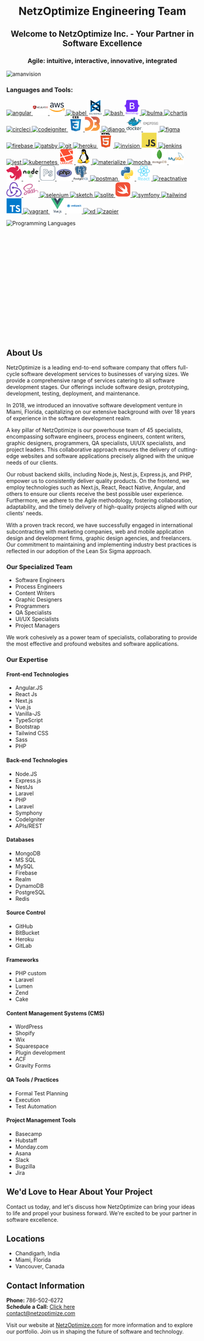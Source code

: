 <h1 align="center">NetzOptimize Engineering Team</h1>
<h2 align="center">Welcome to NetzOptimize Inc. - Your Partner in Software Excellence</h2>
<h3 align="center">Agile: intuitive, interactive, innovative, integrated</h3>

<p align="left"> <img src="https://komarev.com/ghpvc/?username=amanvision&label=Profile%20views&color=0e75b6&style=flat" alt="amanvision" /> </p>



<h3 align="left">Languages and Tools:</h3>
<p align="left"> <a href="https://angular.io" target="_blank" rel="noreferrer"> <img src="https://angular.io/assets/images/logos/angular/angular.svg" alt="angular" width="40" height="40"/> </a> <a href="https://angular.io" target="_blank" rel="noreferrer"> <img src="https://raw.githubusercontent.com/devicons/devicon/master/icons/angularjs/angularjs-original-wordmark.svg" alt="angularjs" width="40" height="40"/> </a> <a href="https://aws.amazon.com" target="_blank" rel="noreferrer"> <img src="https://raw.githubusercontent.com/devicons/devicon/master/icons/amazonwebservices/amazonwebservices-original-wordmark.svg" alt="aws" width="40" height="40"/> </a> <a href="https://babeljs.io/" target="_blank" rel="noreferrer"> <img src="https://www.vectorlogo.zone/logos/babeljs/babeljs-icon.svg" alt="babel" width="40" height="40"/> </a> <a href="https://backbonejs.org" target="_blank" rel="noreferrer"> <img src="https://raw.githubusercontent.com/devicons/devicon/master/icons/backbonejs/backbonejs-original-wordmark.svg" alt="backbonejs" width="40" height="40"/> </a> <a href="https://www.gnu.org/software/bash/" target="_blank" rel="noreferrer"> <img src="https://www.vectorlogo.zone/logos/gnu_bash/gnu_bash-icon.svg" alt="bash" width="40" height="40"/> </a> <a href="https://getbootstrap.com" target="_blank" rel="noreferrer"> <img src="https://raw.githubusercontent.com/devicons/devicon/master/icons/bootstrap/bootstrap-plain-wordmark.svg" alt="bootstrap" width="40" height="40"/> </a> <a href="https://bulma.io/" target="_blank" rel="noreferrer"> <img src="https://raw.githubusercontent.com/gilbarbara/logos/804dc257b59e144eaca5bc6ffd16949752c6f789/logos/bulma.svg" alt="bulma" width="40" height="40"/> </a> <a href="https://www.chartjs.org" target="_blank" rel="noreferrer"> <img src="https://www.chartjs.org/media/logo-title.svg" alt="chartjs" width="40" height="40"/> </a> <a href="https://circleci.com" target="_blank" rel="noreferrer"> <img src="https://www.vectorlogo.zone/logos/circleci/circleci-icon.svg" alt="circleci" width="40" height="40"/> </a> <a href="https://codeigniter.com" target="_blank" rel="noreferrer"> <img src="https://cdn.worldvectorlogo.com/logos/codeigniter.svg" alt="codeigniter" width="40" height="40"/> </a> <a href="https://www.w3schools.com/css/" target="_blank" rel="noreferrer"> <img src="https://raw.githubusercontent.com/devicons/devicon/master/icons/css3/css3-original-wordmark.svg" alt="css3" width="40" height="40"/> </a> <a href="https://d3js.org/" target="_blank" rel="noreferrer"> <img src="https://raw.githubusercontent.com/devicons/devicon/master/icons/d3js/d3js-original.svg" alt="d3js" width="40" height="40"/> </a> <a href="https://www.djangoproject.com/" target="_blank" rel="noreferrer"> <img src="https://cdn.worldvectorlogo.com/logos/django.svg" alt="django" width="40" height="40"/> </a> <a href="https://www.docker.com/" target="_blank" rel="noreferrer"> <img src="https://raw.githubusercontent.com/devicons/devicon/master/icons/docker/docker-original-wordmark.svg" alt="docker" width="40" height="40"/> </a> <a href="https://expressjs.com" target="_blank" rel="noreferrer"> <img src="https://raw.githubusercontent.com/devicons/devicon/master/icons/express/express-original-wordmark.svg" alt="express" width="40" height="40"/> </a> <a href="https://www.figma.com/" target="_blank" rel="noreferrer"> <img src="https://www.vectorlogo.zone/logos/figma/figma-icon.svg" alt="figma" width="40" height="40"/> </a> <a href="https://firebase.google.com/" target="_blank" rel="noreferrer"> <img src="https://www.vectorlogo.zone/logos/firebase/firebase-icon.svg" alt="firebase" width="40" height="40"/> </a> <a href="https://www.gatsbyjs.com/" target="_blank" rel="noreferrer"> <img src="https://www.vectorlogo.zone/logos/gatsbyjs/gatsbyjs-icon.svg" alt="gatsby" width="40" height="40"/> </a> <a href="https://git-scm.com/" target="_blank" rel="noreferrer"> <img src="https://www.vectorlogo.zone/logos/git-scm/git-scm-icon.svg" alt="git" width="40" height="40"/> </a> <a href="https://heroku.com" target="_blank" rel="noreferrer"> <img src="https://www.vectorlogo.zone/logos/heroku/heroku-icon.svg" alt="heroku" width="40" height="40"/> </a> <a href="https://www.w3.org/html/" target="_blank" rel="noreferrer"> <img src="https://raw.githubusercontent.com/devicons/devicon/master/icons/html5/html5-original-wordmark.svg" alt="html5" width="40" height="40"/> </a> <a href="https://www.invisionapp.com/" target="_blank" rel="noreferrer"> <img src="https://www.vectorlogo.zone/logos/invisionapp/invisionapp-icon.svg" alt="invision" width="40" height="40"/> </a> <a href="https://developer.mozilla.org/en-US/docs/Web/JavaScript" target="_blank" rel="noreferrer"> <img src="https://raw.githubusercontent.com/devicons/devicon/master/icons/javascript/javascript-original.svg" alt="javascript" width="40" height="40"/> </a> <a href="https://www.jenkins.io" target="_blank" rel="noreferrer"> <img src="https://www.vectorlogo.zone/logos/jenkins/jenkins-icon.svg" alt="jenkins" width="40" height="40"/> </a> <a href="https://jestjs.io" target="_blank" rel="noreferrer"> <img src="https://www.vectorlogo.zone/logos/jestjsio/jestjsio-icon.svg" alt="jest" width="40" height="40"/> </a> <a href="https://kubernetes.io" target="_blank" rel="noreferrer"> <img src="https://www.vectorlogo.zone/logos/kubernetes/kubernetes-icon.svg" alt="kubernetes" width="40" height="40"/> </a> <a href="https://laravel.com/" target="_blank" rel="noreferrer"> <img src="https://raw.githubusercontent.com/devicons/devicon/master/icons/laravel/laravel-plain-wordmark.svg" alt="laravel" width="40" height="40"/> </a> <a href="https://www.linux.org/" target="_blank" rel="noreferrer"> <img src="https://raw.githubusercontent.com/devicons/devicon/master/icons/linux/linux-original.svg" alt="linux" width="40" height="40"/> </a> <a href="https://materializecss.com/" target="_blank" rel="noreferrer"> <img src="https://raw.githubusercontent.com/prplx/svg-logos/5585531d45d294869c4eaab4d7cf2e9c167710a9/svg/materialize.svg" alt="materialize" width="40" height="40"/> </a> <a href="https://mochajs.org" target="_blank" rel="noreferrer"> <img src="https://www.vectorlogo.zone/logos/mochajs/mochajs-icon.svg" alt="mocha" width="40" height="40"/> </a> <a href="https://www.mongodb.com/" target="_blank" rel="noreferrer"> <img src="https://raw.githubusercontent.com/devicons/devicon/master/icons/mongodb/mongodb-original-wordmark.svg" alt="mongodb" width="40" height="40"/> </a> <a href="https://www.mysql.com/" target="_blank" rel="noreferrer"> <img src="https://raw.githubusercontent.com/devicons/devicon/master/icons/mysql/mysql-original-wordmark.svg" alt="mysql" width="40" height="40"/> </a> <a href="https://nestjs.com/" target="_blank" rel="noreferrer"> <img src="https://raw.githubusercontent.com/devicons/devicon/master/icons/nestjs/nestjs-plain.svg" alt="nestjs" width="40" height="40"/> </a> <a href="https://nodejs.org" target="_blank" rel="noreferrer"> <img src="https://raw.githubusercontent.com/devicons/devicon/master/icons/nodejs/nodejs-original-wordmark.svg" alt="nodejs" width="40" height="40"/> </a> <a href="https://www.photoshop.com/en" target="_blank" rel="noreferrer"> <img src="https://raw.githubusercontent.com/devicons/devicon/master/icons/photoshop/photoshop-line.svg" alt="photoshop" width="40" height="40"/> </a> <a href="https://www.php.net" target="_blank" rel="noreferrer"> <img src="https://raw.githubusercontent.com/devicons/devicon/master/icons/php/php-original.svg" alt="php" width="40" height="40"/> </a> <a href="https://www.postgresql.org" target="_blank" rel="noreferrer"> <img src="https://raw.githubusercontent.com/devicons/devicon/master/icons/postgresql/postgresql-original-wordmark.svg" alt="postgresql" width="40" height="40"/> </a> <a href="https://postman.com" target="_blank" rel="noreferrer"> <img src="https://www.vectorlogo.zone/logos/getpostman/getpostman-icon.svg" alt="postman" width="40" height="40"/> </a> <a href="https://www.python.org" target="_blank" rel="noreferrer"> <img src="https://raw.githubusercontent.com/devicons/devicon/master/icons/python/python-original.svg" alt="python" width="40" height="40"/> </a> <a href="https://reactjs.org/" target="_blank" rel="noreferrer"> <img src="https://raw.githubusercontent.com/devicons/devicon/master/icons/react/react-original-wordmark.svg" alt="react" width="40" height="40"/> </a> <a href="https://reactnative.dev/" target="_blank" rel="noreferrer"> <img src="https://reactnative.dev/img/header_logo.svg" alt="reactnative" width="40" height="40"/> </a> <a href="https://redux.js.org" target="_blank" rel="noreferrer"> <img src="https://raw.githubusercontent.com/devicons/devicon/master/icons/redux/redux-original.svg" alt="redux" width="40" height="40"/> </a> <a href="https://sass-lang.com" target="_blank" rel="noreferrer"> <img src="https://raw.githubusercontent.com/devicons/devicon/master/icons/sass/sass-original.svg" alt="sass" width="40" height="40"/> </a> <a href="https://www.selenium.dev" target="_blank" rel="noreferrer"> <img src="https://raw.githubusercontent.com/detain/svg-logos/780f25886640cef088af994181646db2f6b1a3f8/svg/selenium-logo.svg" alt="selenium" width="40" height="40"/> </a> <a href="https://www.sketch.com/" target="_blank" rel="noreferrer"> <img src="https://www.vectorlogo.zone/logos/sketchapp/sketchapp-icon.svg" alt="sketch" width="40" height="40"/> </a> <a href="https://www.sqlite.org/" target="_blank" rel="noreferrer"> <img src="https://www.vectorlogo.zone/logos/sqlite/sqlite-icon.svg" alt="sqlite" width="40" height="40"/> </a> <a href="https://developer.apple.com/swift/" target="_blank" rel="noreferrer"> <img src="https://raw.githubusercontent.com/devicons/devicon/master/icons/swift/swift-original.svg" alt="swift" width="40" height="40"/> </a> <a href="https://symfony.com" target="_blank" rel="noreferrer"> <img src="https://symfony.com/logos/symfony_black_03.svg" alt="symfony" width="40" height="40"/> </a> <a href="https://tailwindcss.com/" target="_blank" rel="noreferrer"> <img src="https://www.vectorlogo.zone/logos/tailwindcss/tailwindcss-icon.svg" alt="tailwind" width="40" height="40"/> </a> <a href="https://www.typescriptlang.org/" target="_blank" rel="noreferrer"> <img src="https://raw.githubusercontent.com/devicons/devicon/master/icons/typescript/typescript-original.svg" alt="typescript" width="40" height="40"/> </a> <a href="https://www.vagrantup.com/" target="_blank" rel="noreferrer"> <img src="https://www.vectorlogo.zone/logos/vagrantup/vagrantup-icon.svg" alt="vagrant" width="40" height="40"/> </a> <a href="https://vuejs.org/" target="_blank" rel="noreferrer"> <img src="https://raw.githubusercontent.com/devicons/devicon/master/icons/vuejs/vuejs-original-wordmark.svg" alt="vuejs" width="40" height="40"/> </a> <a href="https://webpack.js.org" target="_blank" rel="noreferrer"> <img src="https://raw.githubusercontent.com/devicons/devicon/d00d0969292a6569d45b06d3f350f463a0107b0d/icons/webpack/webpack-original-wordmark.svg" alt="webpack" width="40" height="40"/> </a> <a href="https://www.adobe.com/products/xd.html" target="_blank" rel="noreferrer"> <img src="https://cdn.worldvectorlogo.com/logos/adobe-xd.svg" alt="xd" width="40" height="40"/> </a> <a href="https://zapier.com" target="_blank" rel="noreferrer"> <img src="https://www.vectorlogo.zone/logos/zapier/zapier-icon.svg" alt="zapier" width="40" height="40"/> </a> </p>

<p><img align="left" src="https://netzoptimize.us/scripts/github_lang_profile.png" alt="Programming Languages" /></p><br><br />
<br><br />
<br><br />
<br><br />
<br><br />
<br><br />
<br><br />
<br><br />
<br><br />
 <h2 align="left">About Us</h2>
<p>NetzOptimize is a leading end-to-end software company that offers full-cycle software development services to businesses of varying sizes. We provide a comprehensive range of services catering to all software development stages. Our offerings include software design, prototyping, development, testing, deployment, and maintenance.</p>
<p>In 2018, we introduced an innovative software development venture in Miami, Florida, capitalizing on our extensive background with over 18 years of experience in the software development realm.</p>

<p>A key pillar of NetzOptimize is our powerhouse team of 45 specialists, encompassing software engineers, process engineers, content writers, graphic designers, programmers, QA specialists, UI/UX specialists, and project leaders. This collaborative approach ensures the delivery of cutting-edge websites and software applications precisely aligned with the unique needs of our clients.</p>

<p>Our robust backend skills, including Node.js, Nest.js, Express.js, and PHP, empower us to consistently deliver quality products. On the frontend, we employ technologies such as Next.js, React, React Native, Angular, and others to ensure our clients receive the best possible user experience. Furthermore, we adhere to the Agile methodology, fostering collaboration, adaptability, and the timely delivery of high-quality projects aligned with our clients' needs.</p>

<p>With a proven track record, we have successfully engaged in international subcontracting with marketing companies, web and mobile application design and development firms, graphic design agencies, and freelancers. Our commitment to maintaining and implementing industry best practices is reflected in our adoption of the Lean Six Sigma approach.</p>

<h3>Our Specialized Team</h3>
        <ul>
            <li>Software Engineers</li>
            <li>Process Engineers</li>
            <li>Content Writers</li>
            <li>Graphic Designers</li>
            <li>Programmers</li>
            <li>QA Specialists</li>
            <li>UI/UX Specialists</li>
            <li>Project Managers</li>
        </ul>
        <p>We work cohesively as a power team of specialists, collaborating to provide the most effective and profound websites and software applications.</p>

<h3>Our Expertise</h3>
<h4>Front-end Technologies</h4>
            <ul>
                <li>Angular.JS</li>
                <li>React Js</li>
                <li>Next.js</li>
                <li>Vue.js</li>
                <li>Vanilla-JS</li>
                <li>TypeScript</li>
                <li>Bootstrap</li>
                <li>Tailwind CSS</li>
                <li>Sass</li>
                <li>PHP</li>
            </ul>

 <h4>Back-end Technologies</h4>
            <ul>
                <li>Node.JS</li>
                <li>Express.js</li>
                <li>NestJs</li>
                <li>Laravel</li>
                <li>PHP</li>
                <li>Laravel</li>
                <li>Symphony</li>
                <li>CodeIgniter</li>
                <li>APIs/REST</li>
            </ul>

<h4>Databases</h4>
            <ul>
                <li>MongoDB</li>
                <li>MS SQL</li>
                <li>MySQL</li>
                <li>Firebase</li>
                <li>Realm</li>
                <li>DynamoDB</li>
                <li>PostgreSQL</li>
                <li>Redis</li>
            </ul>

<h4>Source Control</h4>
            <ul>
                <li>GitHub</li>
                <li>BitBucket</li>
                <li>Heroku</li>
                <li>GitLab</li>
            </ul>
            
 <h4>Frameworks</h4>
            <ul>
                <li>PHP custom</li>
                <li>Laravel</li>
                <li>Lumen</li>
                <li>Zend</li>
                <li>Cake</li>
            </ul>

<h4>Content Management Systems (CMS)</h4>
            <ul>
                <li>WordPress</li>
                <li>Shopify</li>
                <li>Wix</li>
                <li>Squarespace</li>
                <li>Plugin development</li>
                <li>ACF</li>
                <li>Gravity Forms</li>
            </ul>

<h4>QA Tools / Practices</h4>
            <ul>
                <li>Formal Test Planning</li>
                <li>Execution</li>
                <li>Test Automation</li>
            </ul>
<h4>Project Management Tools</h4>
            <ul>
                <li>Basecamp</li>
                <li>Hubstaff</li>
                <li>Monday.com</li>
                <li>Asana</li>
                <li>Slack</li>
                <li>Bugzilla</li>
                <li>Jira</li>
            </ul>

<h2>We'd Love to Hear About Your Project</h2>
        <p>Contact us today, and let's discuss how NetzOptimize can bring your ideas to life and propel your business forward. We're excited to be your partner in software excellence.</p>

<h2>Locations</h2>
        <ul>
            <li>Chandigarh, India</li>
            <li>Miami, Florida</li>
            <li>Vancouver, Canada</li>    
        </ul>

<h2>Contact Information</h2>
        <p>
            <strong>Phone:</strong> 786-502-6272
            <br>
            <strong>Schedule a Call:</strong> <a href="https://calendly.com/d/4gh-wk7-nmg/project-discussion">Click here
            <br>
            <a href="mailto:contact@netzoptimize.com">contact@netzoptimize.com</a>
        </p>
        <p>Visit our website at <a href="https://www.netzoptimize.com" target="_blank">NetzOptimize.com</a> for more information and to explore our portfolio. 
         Join us in shaping the future of software and technology.</p>

